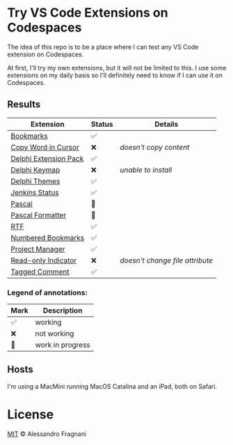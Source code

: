 # Try VS Code Extensions on Codespaces

The idea of this repo is to be a place where I can test any VS Code extension on Codespaces.

At first, I'll try my own extensions, but it will not be limited to this. I use some extensions on my daily basis so I'll definitely need to know if I can use it on Codespaces.

## Results

Extension | Status | Details
--------- | ------ | -------
[Bookmarks](https://marketplace.visualstudio.com/items?itemName=alefragnani.Bookmarks) |  ✅
[Copy Word in Cursor](https://marketplace.visualstudio.com/items?itemName=alefragnani.copy-word) |  ❌ | _doesn't copy content_
[Delphi Extension Pack](https://marketplace.visualstudio.com/items?itemName=alefragnani.delphi-pack) |  ✅
[Delphi Keymap](https://marketplace.visualstudio.com/items?itemName=alefragnani.delphi-keybindings) |  ❌ | _unable to install_
[Delphi Themes](https://marketplace.visualstudio.com/items?itemName=alefragnani.delphi-themes) |  ✅
[Jenkins Status](https://marketplace.visualstudio.com/items?itemName=alefragnani.jenkins-status) |  ✅
[Pascal](https://marketplace.visualstudio.com/items?itemName=alefragnani.pascal) |  🏃
[Pascal Formatter](https://marketplace.visualstudio.com/items?itemName=alefragnani.pascal-formatter) |  🏃
[RTF](https://marketplace.visualstudio.com/items?itemName=alefragnani.rtf) |  ✅
[Numbered Bookmarks](https://marketplace.visualstudio.com/items?itemName=alefragnani.numbered-bookmarks) |  ✅
[Project Manager](https://marketplace.visualstudio.com/items?itemName=alefragnani.project-manager) |  ✅
[Read-only Indicator](https://marketplace.visualstudio.com/items?itemName=alefragnani.read-only-indicator) |  ❌ | _doesn't change file attribute_
[Tagged Comment](https://marketplace.visualstudio.com/items?itemName=alefragnani.tagged-comment) |  ✅

### Legend of annotations:

Mark | Description
---- | -----------
✅ | working
❌ | not working
🏃 | work in progress

## Hosts

I'm using a MacMini running MacOS Catalina and an iPad, both on Safari.

# License

[MIT](LICENSE.md) &copy; Alessandro Fragnani